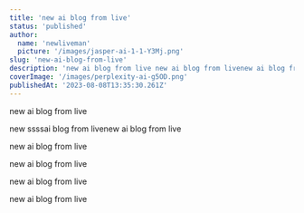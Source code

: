 ```yaml
---
title: 'new ai blog from live'
status: 'published'
author:
  name: 'newliveman'
  picture: '/images/jasper-ai-1-1-Y3Mj.png'
slug: 'new-ai-blog-from-live'
description: 'new ai blog from live new ai blog from livenew ai blog from live new ai blog from live new ai blog from live'
coverImage: '/images/perplexity-ai-g5OD.png'
publishedAt: '2023-08-08T13:35:30.261Z'
---
```


new ai blog from live<br>

new ssssai blog from livenew ai blog from live<br>

new ai blog from live<br>

new ai blog from live<br>

new ai blog from live<br>

new ai blog from live

